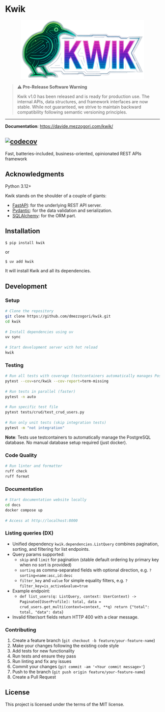# Kwik

<div align="center">
<img src="docs/handbook/docs/img/logo.png" alt="Kwik Logo" width="400">
</div>

> **⚠️ Pre-Release Software Warning**
> 
> Kwik v1.0 has been released and is ready for production use. The internal APIs, data structures, and framework interfaces are now stable. While not guaranteed, we strive to maintain backward compatibility following semantic versioning principles.
 
---

**Documentation**: https://davide.mezzogori.com/kwik/


[![codecov](https://codecov.io/github/dmezzogori/kwik/branch/main/graph/badge.svg?token=7WBOPGCSWS)](https://codecov.io/github/dmezzogori/kwik)
---

Fast, batteries-included, business-oriented, opinionated REST APIs framework


## Acknowledgments

Python 3.12+

Kwik stands on the shoulder of a couple of giants:

* [FastAPI](https://fastapi.tiangolo.com/): for the underlying REST API server.
* [Pydantic](https://docs.pydantic.dev/1.10/): for the data validation and serialization.
* [SQLAlchemy](https://www.sqlalchemy.org/): for the ORM part.

## Installation

```console
$ pip install kwik
```

or

```console
$ uv add kwik
```

It will install Kwik and all its dependencies.

## Development

### Setup

```bash
# Clone the repository
git clone https://github.com/dmezzogori/kwik.git
cd kwik

# Install dependencies using uv
uv sync

# Start development server with hot reload
kwik
```

### Testing

```bash
# Run all tests with coverage (testcontainers automatically manages PostgreSQL)
pytest --cov=src/kwik --cov-report=term-missing

# Run tests in parallel (faster)
pytest -n auto

# Run specific test file
pytest tests/crud/test_crud_users.py

# Run only unit tests (skip integration tests)
pytest -m "not integration"
```

**Note**: Tests use testcontainers to automatically manage the PostgreSQL database. No manual database setup required (just docker).

### Code Quality

```bash
# Run linter and formatter
ruff check
ruff format
```

### Documentation

```bash
# Start documentation website locally
cd docs
docker compose up

# Access at http://localhost:8000
```

### Listing queries (DX)

- Unified dependency `kwik.dependencies.ListQuery` combines pagination, sorting, and filtering for list endpoints.
- Query params supported:
  - `skip` and `limit` for pagination (stable default ordering by primary key when no sort is provided)
  - `sorting` as comma-separated fields with optional direction, e.g. `?sorting=name:asc,id:desc`
  - `filter_key` and `value` for simple equality filters, e.g. `?filter_key=is_active&value=true`
- Example endpoint:
  - `def list_users(q: ListQuery, context: UserContext) -> Paginated[UserProfile]:
        total, data = crud_users.get_multi(context=context, **q)
        return {"total": total, "data": data}`
- Invalid filter/sort fields return HTTP 400 with a clear message.

### Contributing

1. Create a feature branch (`git checkout -b feature/your-feature-name`)
2. Make your changes following the existing code style
3. Add tests for new functionality
4. Run tests and ensure they pass
5. Run linting and fix any issues
6. Commit your changes (`git commit -am '<Your commit message>'`)
7. Push to the branch (`git push origin feature/your-feature-name`)
8. Create a Pull Request

## License

This project is licensed under the terms of the MIT license.
